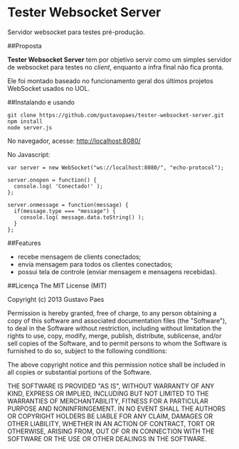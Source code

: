 Tester Websocket Server
=======================

Servidor websocket para testes pré-produção.

##Proposta

**Tester Websocket Server** tem por objetivo servir como um simples servidor de
websocket para testes no _client_, enquanto a infra final não fica pronta.

Ele foi montado baseado no funcionamento geral dos últimos projetos WebSocket usados no UOL.

##Instalando e usando

    git clone https://github.com/gustavopaes/tester-websocket-server.git
    npm install
    node server.js

No navegador, acesse: [http://localhost:8080/](http://localhost:8080/)

No Javascript:

    var server = new WebSocket("ws://localhost:8080/", "echo-protocol");

    server.onopen = function() {
      console.log( 'Conectado!' );
    };

    server.onmessage = function(message) {
      if(message.type === "message") {
        console.log( message.data.toString() );
      }
    };


##Features

+ recebe mensagem de clients conectados;
+ envia mensagem para todos os clientes conectados;
+ possui tela de controle (enviar mensagem e mensagens recebidas).

##Licença
The MIT License (MIT)

Copyright (c) 2013 Gustavo Paes

Permission is hereby granted, free of charge, to any person obtaining a copy of
this software and associated documentation files (the "Software"), to deal in
the Software without restriction, including without limitation the rights to
use, copy, modify, merge, publish, distribute, sublicense, and/or sell copies of
the Software, and to permit persons to whom the Software is furnished to do so,
subject to the following conditions:

The above copyright notice and this permission notice shall be included in all
copies or substantial portions of the Software.

THE SOFTWARE IS PROVIDED "AS IS", WITHOUT WARRANTY OF ANY KIND, EXPRESS OR
IMPLIED, INCLUDING BUT NOT LIMITED TO THE WARRANTIES OF MERCHANTABILITY, FITNESS
FOR A PARTICULAR PURPOSE AND NONINFRINGEMENT. IN NO EVENT SHALL THE AUTHORS OR
COPYRIGHT HOLDERS BE LIABLE FOR ANY CLAIM, DAMAGES OR OTHER LIABILITY, WHETHER
IN AN ACTION OF CONTRACT, TORT OR OTHERWISE, ARISING FROM, OUT OF OR IN
CONNECTION WITH THE SOFTWARE OR THE USE OR OTHER DEALINGS IN THE SOFTWARE.
